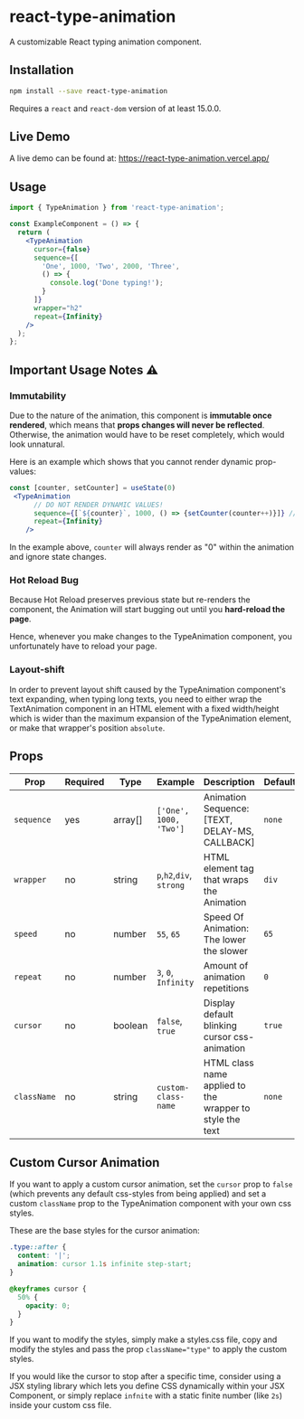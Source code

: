 # react-type-animation

A customizable React typing animation component.

## Installation

```bash
npm install --save react-type-animation
```

Requires a `react` and `react-dom` version of at least 15.0.0.

## Live Demo

A live demo can be found at: https://react-type-animation.vercel.app/

## Usage

```jsx
import { TypeAnimation } from 'react-type-animation';

const ExampleComponent = () => {
  return (
    <TypeAnimation
      cursor={false}
      sequence={[
        'One', 1000, 'Two', 2000, 'Three',
        () => {
          console.log('Done typing!');
        }
      ]}
      wrapper="h2"
      repeat={Infinity}
    />
  );
};
```

## Important Usage Notes ⚠

### Immutability

Due to the nature of the animation, this component is **immutable once rendered**, which means that **props changes will never be reflected**. Otherwise, the animation would have to be reset completely, which would look unnatural.

Here is an example which shows that you cannot render dynamic prop-values:

```jsx
const [counter, setCounter] = useState(0)
 <TypeAnimation
      // DO NOT RENDER DYNAMIC VALUES!
      sequence={[`${counter}`, 1000, () => {setCounter(counter++)}]} // ANIMATION WILL ALWAYS RENDER 0!
      repeat={Infinity}
    />
```

In the example above, `counter` will always render as "0" within the animation and ignore state changes.

### Hot Reload Bug

Because Hot Reload preserves previous state but re-renders the component, the Animation will start bugging out until you **hard-reload the page**.

Hence, whenever you make changes to the TypeAnimation component, you unfortunately have to reload your page.

### Layout-shift

In order to prevent layout shift caused by the TypeAnimation component's text expanding, when typing long texts, you need to either wrap the TextAnimation component in an HTML element with a fixed width/height which is wider than the maximum expansion of the TypeAnimation element, or make that wrapper's position `absolute`.

## Props

| Prop        | Required | Type    | Example                  | Description                                              | Default |
| ----------- | -------- | ------- | ------------------------ | -------------------------------------------------------- | ------- |
| `sequence`  | yes      | array[] | `['One', 1000, 'Two']`   | Animation Sequence: [TEXT, DELAY-MS, CALLBACK]           | `none`  |
| `wrapper`   | no       | string  | `p`,`h2`,`div`, `strong` | HTML element tag that wraps the Animation                | `div`   |
| `speed`     | no       | number  | `55`, `65`               | Speed Of Animation: The lower the slower                 | `65`    |
| `repeat`    | no       | number  | `3`, `0`, `Infinity`     | Amount of animation repetitions                          | `0`     |
| `cursor`    | no       | boolean | `false`, `true`          | Display default blinking cursor css-animation            | `true`  |
| `className` | no       | string  | `custom-class-name`      | HTML class name applied to the wrapper to style the text | `none`  |

## Custom Cursor Animation

If you want to apply a custom cursor animation, set the `cursor` prop to `false` (which prevents any default css-styles from being applied) and set a custom `className` prop to the TypeAnimation component with your own css styles.

These are the base styles for the cursor animation:

```css
.type::after {
  content: '|';
  animation: cursor 1.1s infinite step-start;
}

@keyframes cursor {
  50% {
    opacity: 0;
  }
}
```

If you want to modify the styles, simply make a styles.css file, copy and modify the styles and pass the prop `className="type"` to apply the custom styles.

If you would like the cursor to stop after a specific time, consider using a JSX styling library which lets you define CSS dynamically within your JSX Component, or simply replace `infnite` with a static finite number (like `2s`) inside your custom css file.
